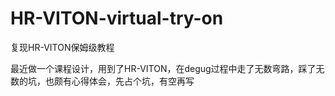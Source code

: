 # HR-VITON-virtual-try-on
复现HR-VITON保姆级教程

最近做一个课程设计，用到了HR-VITON，在degug过程中走了无数弯路，踩了无数的坑，也颇有心得体会，先占个坑，有空再写
